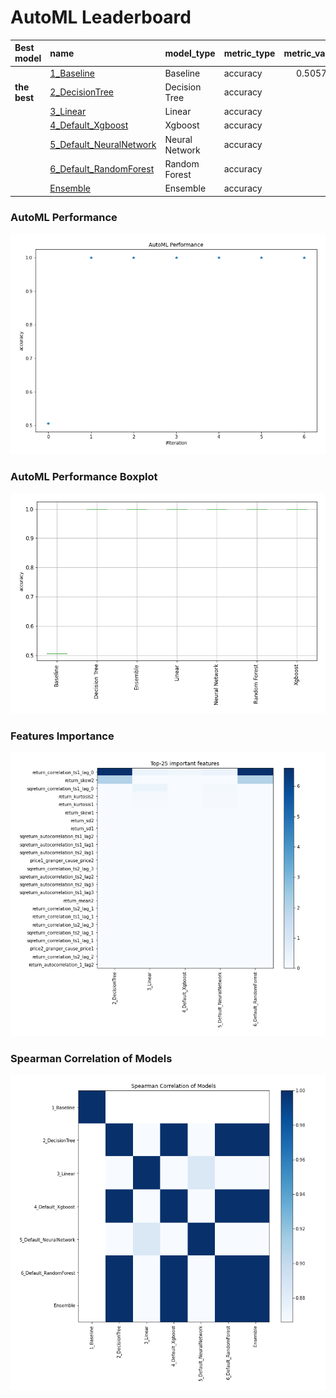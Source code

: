 # AutoML Leaderboard

| Best model   | name                                                         | model_type     | metric_type   |   metric_value |   train_time |
|:-------------|:-------------------------------------------------------------|:---------------|:--------------|---------------:|-------------:|
|              | [1_Baseline](1_Baseline/README.md)                           | Baseline       | accuracy      |       0.505747 |         1.74 |
| **the best** | [2_DecisionTree](2_DecisionTree/README.md)                   | Decision Tree  | accuracy      |       1        |         5.45 |
|              | [3_Linear](3_Linear/README.md)                               | Linear         | accuracy      |       1        |         4.63 |
|              | [4_Default_Xgboost](4_Default_Xgboost/README.md)             | Xgboost        | accuracy      |       1        |         4.99 |
|              | [5_Default_NeuralNetwork](5_Default_NeuralNetwork/README.md) | Neural Network | accuracy      |       1        |         3.26 |
|              | [6_Default_RandomForest](6_Default_RandomForest/README.md)   | Random Forest  | accuracy      |       1        |         8.16 |
|              | [Ensemble](Ensemble/README.md)                               | Ensemble       | accuracy      |       1        |         0.17 |

### AutoML Performance
![AutoML Performance](ldb_performance.png)

### AutoML Performance Boxplot
![AutoML Performance Boxplot](ldb_performance_boxplot.png)

### Features Importance
![features importance across models](features_heatmap.png)



### Spearman Correlation of Models
![models spearman correlation](correlation_heatmap.png)

